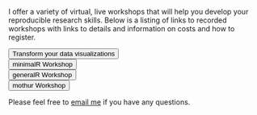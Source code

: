 <p>I offer a variety of virtual, live workshops that will help you develop your reproducible research skills. Below is a listing of links to recorded workshops with links to details and information on costs and how to register.</p>


<div><a href="https://shop.riffomonas.org/products/transform-your-data-visualizations-in-5-week"><button type="button" class="btn btn-primary btn-lg">Transform your data visualizations</button></a></div>
<div><a href="https://shop.riffomonas.org/products/minimal-r-workshop"><button type="button" class="btn btn-primary btn-lg">minimalR Workshop</button></a></div>
<div><a href="https://shop.riffomonas.org/products/general-r-workshop"><button type="button" class="btn btn-primary btn-lg">generalR Workshop</button></a></div>
<div><a href="https://shop.riffomonas.org/products/mothur-workshop"><button type="button" class="btn btn-primary btn-lg">mothur Workshop</button></a></div>

<!-- <ul>

{% for w in site.workshops %}

{% if w.layout == "workshop" and w.status == "live" %}
<li>
<p><a href="{{w.url}}">{{ w.topic }}</a> ({{w.dates}})</p>
</li>
{% endif %}

{% endfor %}
</ul> -->

<p>Please feel free to <a href="mailto:pat@riffomonas.org">email me</a> if you have any questions.</p>
<!-- I'd love to have you participate in the next workshop!</p> -->
